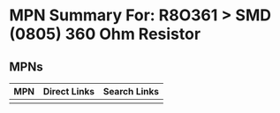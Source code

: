 



# MPN Summary For: R8O361 > SMD (0805) 360 Ohm Resistor

## MPNs
  

|MPN|Direct Links|Search Links|
| :--- | :--- | :--- |
||||
